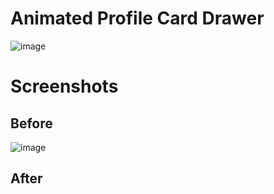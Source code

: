 # Animated Profile Card Drawer

![image](https://user-images.githubusercontent.com/72864817/173788759-01277117-a6cd-4208-8c03-9021bc0a0240.png)

# Screenshots

## Before

![image](https://user-images.githubusercontent.com/72864817/175998533-906b0264-9045-4297-9abb-122e1d39b2e9.png)


## After


